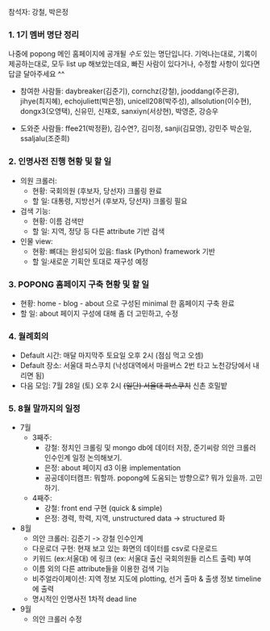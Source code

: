 참석자: 강철, 박은정

### 1. 1기 멤버 명단 정리

나중에 popong 메인 홈페이지에 공개될 *수도* 있는 명단입니다.
기억나는대로, 기록이 제공하는대로, 모두 list up 해보았는데요, 
빠진 사람이 있다거나, 수정할 사항이 있다면 답글 달아주세요 ^^

- 참여한 사람들:
daybreaker(김준기),
cornchz(강철), 
jooddang(주은광),
jihye(최지혜),
echojuliett(박은정),
unicell208(박주성), 
allsolution(이수현), 
dongx3(오영택), 
신유민,
신재호,
sanxiyn(서상현), 
박영준,
강승우

- 도와준 사람들:
ffee21(박정환), 
김수연?, 
김미정, 
sanji(김묘영), 
강민주
박순일,
ssaljalu(조준희)


### 2. 인명사전 진행 현황 및 할 일 

- 의원 크롤러: 
  - 현황: 국회의원 (후보자, 당선자) 크롤링 완료
  - 할 일: 대통령, 지방선거 (후보자, 당선자) 크롤링 필요
- 검색 기능:
  - 현황: 이름 검색만 
  - 할 일: 지역, 정당 등 다른 attribute 기반 검색
- 인물 view: 
  - 현황: 뼈대는 완성되어 있음: flask (Python) framework 기반
  - 할 일:새로운 기획안 토대로 재구성 예정

### 3. POPONG 홈페이지 구축 현황 및 할 일

- 현황: home - blog - about 으로 구성된 minimal 한 홈페이지 구축 완료
- 할 일: about 페이지 구성에 대해 좀 더 고민하고, 수정

### 4. 월례회의

- Default 시간: 매달 마지막주 토요일 오후 2시 (점심 먹고 오셈)
- Default 장소: 서울대 파스쿠치 (낙성대역에서 마을버스 2번 타고 노천강당에서 내리면 됨)
- 다음 모임: 7월 28일 (토) 오후 2시 <s>(일단) 서울대 파스쿠치</s> 신촌 호밀밭

### 5. 8월 말까지의 일정

- 7월
  - 3째주: 
    - 강철: 정치인 크롤링 및 mongo db에 데이터 저장, 준기씨랑 의안 크롤러 인수인계 일정 논의해보기.
    - 은정: about 페이지 d3 이용 implementation
    - 공공데이터캠프: 뭐할까. popong에 도움되는 방향으로? 뭐가 있을까. 고민하기.
  - 4째주:
    - 강철: front end 구현 (quick & simple)
    - 은정: 경력, 학력, 지역, unstructured data -> structured 화 
- 8월
  - 의안 크롤러: 김준기 -> 강철 인수인계
  - 다운로더 구현: 현재 보고 있는 화면의 데이터를 csv로 다운로드
  - 키워드 (ex:서울대) 에 링크 (ex: 서울대 출신 국회의원들 리스트 출력) 부여
  - 이름 외의 다른 attribute들을 이용한 검색 기능
  - 비주얼라이제이션: 지역 정보 지도에 plotting, 선거 출마 & 출생 정보 timeline 에 출력
  - 명시적인 인명사전 1차적 dead line
- 9월
  - 의안 크롤러 수정
